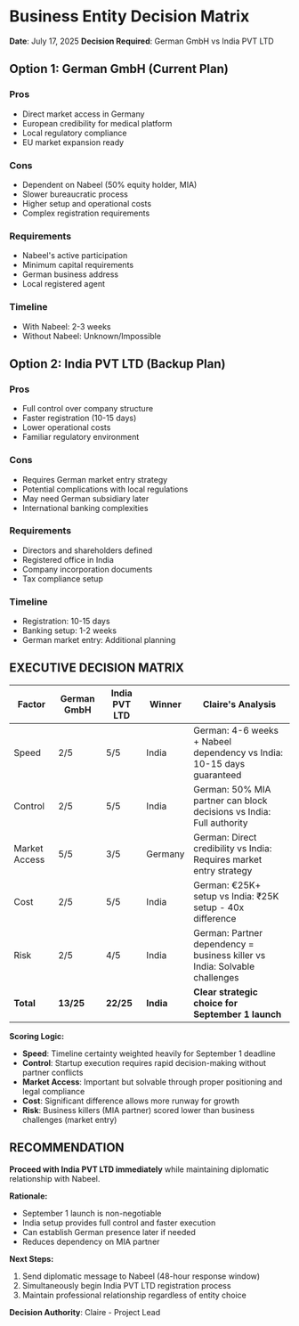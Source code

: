 # Business Entity Decision Matrix
**Date**: July 17, 2025
**Decision Required**: German GmbH vs India PVT LTD

## Option 1: German GmbH (Current Plan)

### Pros
- Direct market access in Germany
- European credibility for medical platform
- Local regulatory compliance
- EU market expansion ready

### Cons
- Dependent on Nabeel (50% equity holder, MIA)
- Slower bureaucratic process
- Higher setup and operational costs
- Complex registration requirements

### Requirements
- Nabeel's active participation
- Minimum capital requirements
- German business address
- Local registered agent

### Timeline
- With Nabeel: 2-3 weeks
- Without Nabeel: Unknown/Impossible

## Option 2: India PVT LTD (Backup Plan)

### Pros
- Full control over company structure
- Faster registration (10-15 days)
- Lower operational costs
- Familiar regulatory environment

### Cons
- Requires German market entry strategy
- Potential complications with local regulations
- May need German subsidiary later
- International banking complexities

### Requirements
- Directors and shareholders defined
- Registered office in India
- Company incorporation documents
- Tax compliance setup

### Timeline
- Registration: 10-15 days
- Banking setup: 1-2 weeks
- German market entry: Additional planning

## EXECUTIVE DECISION MATRIX

| Factor | German GmbH | India PVT LTD | Winner | Claire's Analysis |
|--------|-------------|---------------|--------|-------------------|
| Speed | 2/5 | 5/5 | India | German: 4-6 weeks + Nabeel dependency vs India: 10-15 days guaranteed |
| Control | 2/5 | 5/5 | India | German: 50% MIA partner can block decisions vs India: Full authority |
| Market Access | 5/5 | 3/5 | Germany | German: Direct credibility vs India: Requires market entry strategy |
| Cost | 2/5 | 5/5 | India | German: €25K+ setup vs India: ₹25K setup - 40x difference |
| Risk | 2/5 | 4/5 | India | German: Partner dependency = business killer vs India: Solvable challenges |
| **Total** | **13/25** | **22/25** | **India** | **Clear strategic choice for September 1 launch** |

**Scoring Logic:**
- **Speed**: Timeline certainty weighted heavily for September 1 deadline
- **Control**: Startup execution requires rapid decision-making without partner conflicts
- **Market Access**: Important but solvable through proper positioning and legal compliance
- **Cost**: Significant difference allows more runway for growth
- **Risk**: Business killers (MIA partner) scored lower than business challenges (market entry)

## RECOMMENDATION

**Proceed with India PVT LTD immediately** while maintaining diplomatic relationship with Nabeel.

**Rationale:**
- September 1 launch is non-negotiable
- India setup provides full control and faster execution
- Can establish German presence later if needed
- Reduces dependency on MIA partner

**Next Steps:**
1. Send diplomatic message to Nabeel (48-hour response window)
2. Simultaneously begin India PVT LTD registration process
3. Maintain professional relationship regardless of entity choice

**Decision Authority**: Claire - Project Lead